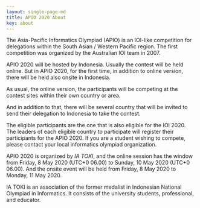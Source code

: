 ```yaml
---
layout: single-page-md
title: APIO 2020 About
key: about
---
```


The Asia-Pacific Informatics Olympiad (APIO) is an IOI-like competition for delegations within the South Asian / Western Pacific region. The first competition was organized by the Australian IOI team in 2007.

APIO 2020 will be hosted by Indonesia. Usually the contest will be held online.
But in APIO 2020, for the first time, in addition to online version, there will be held also onsite in Indonesia.

As usual, the online version, the participants will be competing at the contest sites within their own country or area.

And in addition to that, there will be several country that will be invited to send their delegation to Indonesia to take the contest.

The eligible participants are the one that is also eligible for the IOI 2020. The leaders of each eligible country to participate will register their participants for the APIO 2020. If you are a student wishing to compete, please contact your local informatics olympiad organization.

APIO 2020 is organized by *IA TOKI*, and the online session has the window from Friday, 8 May 2020 (UTC+0 06.00) to Sunday, 10 May 2020 (UTC+0 06.00).
And the onsite event will be held from Friday, 8 May 2020 to Monday, 11 May 2020.

IA TOKI is an association of the former medalist in Indonesian National Olympiad in Informatics.
It consists of the university students, professional, and educator.
